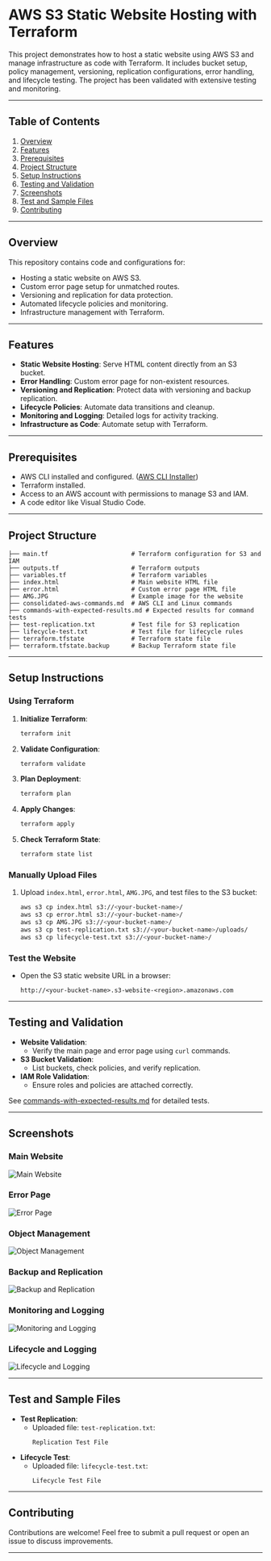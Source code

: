 
# AWS S3 Static Website Hosting with Terraform

This project demonstrates how to host a static website using AWS S3 and manage infrastructure as code with Terraform. 
It includes bucket setup, policy management, versioning, replication configurations, error handling, and lifecycle testing. 
The project has been validated with extensive testing and monitoring.

---

## Table of Contents
1. [Overview](#overview)
2. [Features](#features)
3. [Prerequisites](#prerequisites)
4. [Project Structure](#project-structure)
5. [Setup Instructions](#setup-instructions)
6. [Testing and Validation](#testing-and-validation)
7. [Screenshots](#screenshots)
8. [Test and Sample Files](#test-and-sample-files)
9. [Contributing](#contributing)

---

## Overview
This repository contains code and configurations for:
- Hosting a static website on AWS S3.
- Custom error page setup for unmatched routes.
- Versioning and replication for data protection.
- Automated lifecycle policies and monitoring.
- Infrastructure management with Terraform.

---

## Features
- **Static Website Hosting**: Serve HTML content directly from an S3 bucket.
- **Error Handling**: Custom error page for non-existent resources.
- **Versioning and Replication**: Protect data with versioning and backup replication.
- **Lifecycle Policies**: Automate data transitions and cleanup.
- **Monitoring and Logging**: Detailed logs for activity tracking.
- **Infrastructure as Code**: Automate setup with Terraform.

---

## Prerequisites
- AWS CLI installed and configured. ([AWS CLI Installer](AWSCLIV2.pkg))
- Terraform installed.
- Access to an AWS account with permissions to manage S3 and IAM.
- A code editor like Visual Studio Code.

---

## Project Structure
```plaintext
├── main.tf                       # Terraform configuration for S3 and IAM
├── outputs.tf                    # Terraform outputs
├── variables.tf                  # Terraform variables
├── index.html                    # Main website HTML file
├── error.html                    # Custom error page HTML file
├── AMG.JPG                       # Example image for the website
├── consolidated-aws-commands.md  # AWS CLI and Linux commands
├── commands-with-expected-results.md # Expected results for command tests
├── test-replication.txt          # Test file for S3 replication
├── lifecycle-test.txt            # Test file for lifecycle rules
├── terraform.tfstate             # Terraform state file
├── terraform.tfstate.backup      # Backup Terraform state file
```

---

## Setup Instructions

### Using Terraform
1. **Initialize Terraform**:
   ```bash
   terraform init
   ```
2. **Validate Configuration**:
   ```bash
   terraform validate
   ```
3. **Plan Deployment**:
   ```bash
   terraform plan
   ```
4. **Apply Changes**:
   ```bash
   terraform apply
   ```
5. **Check Terraform State**:
   ```bash
   terraform state list
   ```

### Manually Upload Files
1. Upload `index.html`, `error.html`, `AMG.JPG`, and test files to the S3 bucket:
   ```bash
   aws s3 cp index.html s3://<your-bucket-name>/
   aws s3 cp error.html s3://<your-bucket-name>/
   aws s3 cp AMG.JPG s3://<your-bucket-name>/
   aws s3 cp test-replication.txt s3://<your-bucket-name>/uploads/
   aws s3 cp lifecycle-test.txt s3://<your-bucket-name>/
   ```

### Test the Website
- Open the S3 static website URL in a browser:
  ```
  http://<your-bucket-name>.s3-website-<region>.amazonaws.com
  ```

---

## Testing and Validation
- **Website Validation**:
  - Verify the main page and error page using `curl` commands.
- **S3 Bucket Validation**:
  - List buckets, check policies, and verify replication.
- **IAM Role Validation**:
  - Ensure roles and policies are attached correctly.

See [commands-with-expected-results.md](commands-with-expected-results.md) for detailed tests.

---

## Screenshots
### Main Website
![Main Website](AWS%20S3%20Static%20Website%20Initialization%20and%20Management.png)

### Error Page
![Error Page](AWS%20S3%20Static%20Website%20Hosting%20with%20Custom%20Error%20Pages%20and%20Lifecycle%20Testing.png)

### Object Management
![Object Management](AWS%20S3%20Static%20Website%20Management%20with%20File%20Operations.png)

### Backup and Replication
![Backup and Replication](AWS%20S3%20Static%20Website%20with%20Backup%20Replication%20and%20Advanced%20Management.png)

### Monitoring and Logging
![Monitoring and Logging](AWS%20S3%20Static%20Website%20with%20Logging%20and%20Monitoring.png)

### Lifecycle and Logging
![Lifecycle and Logging](AWS%20S3%20Versioned%20Static%20Website%20with%20Lifecycle%20and%20Logging.png)

---

## Test and Sample Files
- **Test Replication**:
  - Uploaded file: `test-replication.txt`:
    ```
    Replication Test File
    ```
- **Lifecycle Test**:
  - Uploaded file: `lifecycle-test.txt`:
    ```
    Lifecycle Test File
    ```

---

## Contributing
Contributions are welcome! Feel free to submit a pull request or open an issue to discuss improvements.

---


